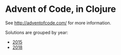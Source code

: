 # Advent of Code, in Clojure

See <http://adventofcode.com/> for more information.

Solutions are grouped by year:

* [2015](2015/)
* [2018](2018/)
